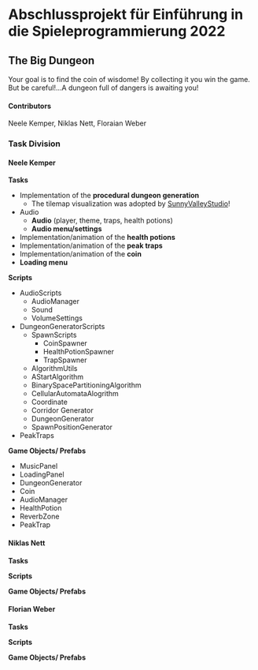 # Abschlussprojekt für Einführung in die Spieleprogrammierung 2022

## The Big Dungeon
Your goal is to find the coin of wisdome! By collecting it you win the game. But be careful!...A dungeon full of dangers is awaiting you!

#### Contributors
Neele Kemper, Niklas Nett, Floraian Weber

### Task Division

#### Neele Kemper
**Tasks**
* Implementation of the **procedural dungeon generation**
    * The tilemap visualization was adopted by [SunnyValleyStudio](https://github.com/SunnyValleyStudio/Unity_2D_Procedural_Dungoen_Tutorial)!  
* Audio
    * **Audio** (player, theme, traps, health potions)
    * **Audio menu/settings**
* Implementation/animation of the **health potions**
* Implementation/animation of the **peak traps**
* Implementation/animation of the **coin**
* **Loading menu**

**Scripts**
* AudioScripts
    * AudioManager
    * Sound
    * VolumeSettings
* DungeonGeneratorScripts
    * SpawnScripts  
        * CoinSpawner
        * HealthPotionSpawner
        * TrapSpawner
    * AlgorithmUtils
    * AStartAlgorithm
    * BinarySpacePartitioningAlgorithm
    * CellularAutomataAlogrithm
    * Coordinate
    * Corridor Generator
    * DungeonGenerator
    * SpawnPositionGenerator
* PeakTraps 

**Game Objects/ Prefabs**
* MusicPanel
* LoadingPanel
* DungeonGenerator
* Coin
* AudioManager
* HealthPotion
* ReverbZone
* PeakTrap

#### Niklas Nett
**Tasks**

**Scripts**

**Game Objects/ Prefabs**

#### Florian Weber

**Tasks**

**Scripts**

**Game Objects/ Prefabs**
